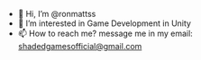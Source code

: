 - 👋 Hi, I’m @ronmattss
- 👀 I’m interested in Game Development in Unity
- 📫 How to reach me? message me in my email: shadedgamesofficial@gmail.com 

<!---
ronmattss/ronmattss is a ✨ special ✨ repository because its `README.md` (this file) appears on your GitHub profile.
You can click the Preview link to take a look at your changes.
--->
